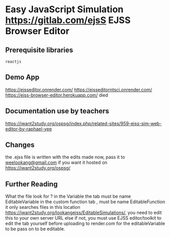 # Easy JavaScript Simulation https://gitlab.com/ejsS EJSS Browser Editor


## Prerequisite libraries
```
reactjs
```

## Demo App
https://ejsseditor.onrender.com/
https://ejsseditorntsci.onrender.com/
https://ejss-browser-editor.herokuapp.com/ died

## Documentation use by teachers
https://iwant2study.org/ospsg/index.php/related-sites/959-ejss-sim-web-editor-by-raphael-yee

## Changes 
the .ejss file is written with the edits made now, pass it to weelookang@gmail.com if you want it hosted on https://iwant2study.org/ospsg/

## Further Reading
What the file look for ?
in the Variable the tab must be name EditableVariable
in the custom function tab , must be name EditableFunction
it only searches files in this location https://iwant2study.org/lookangejss/EditableSimulations/, you need to edit this to your own server URL
else if not, you must use EJSS editor/toolkit to edit the tab yourself before uploading to render.com for the editableVariable to be pass on to be editable.

